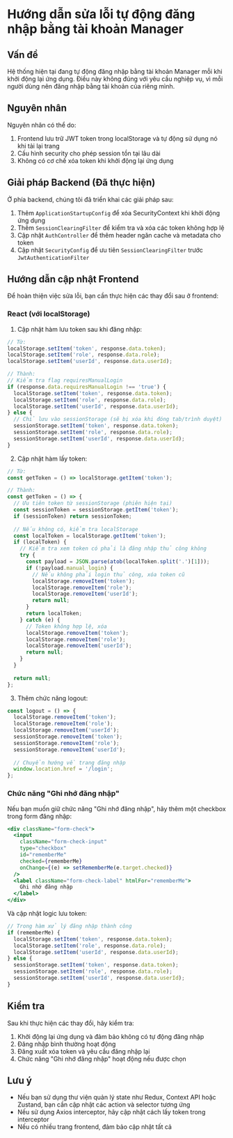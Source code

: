 # Hướng dẫn sửa lỗi tự động đăng nhập bằng tài khoản Manager

## Vấn đề

Hệ thống hiện tại đang tự động đăng nhập bằng tài khoản Manager mỗi khi khởi động lại ứng dụng. Điều này không đúng với yêu cầu nghiệp vụ, vì mỗi người dùng nên đăng nhập bằng tài khoản của riêng mình.

## Nguyên nhân

Nguyên nhân có thể do:

1. Frontend lưu trữ JWT token trong localStorage và tự động sử dụng nó khi tải lại trang
2. Cấu hình security cho phép session tồn tại lâu dài
3. Không có cơ chế xóa token khi khởi động lại ứng dụng

## Giải pháp Backend (Đã thực hiện)

Ở phía backend, chúng tôi đã triển khai các giải pháp sau:

1. Thêm `ApplicationStartupConfig` để xóa SecurityContext khi khởi động ứng dụng
2. Thêm `SessionClearingFilter` để kiểm tra và xóa các token không hợp lệ
3. Cập nhật `AuthController` để thêm header ngăn cache và metadata cho token
4. Cập nhật `SecurityConfig` để ưu tiên `SessionClearingFilter` trước `JwtAuthenticationFilter`

## Hướng dẫn cập nhật Frontend

Để hoàn thiện việc sửa lỗi, bạn cần thực hiện các thay đổi sau ở frontend:

### React (với localStorage)

1. Cập nhật hàm lưu token sau khi đăng nhập:

```javascript
// Từ:
localStorage.setItem('token', response.data.token);
localStorage.setItem('role', response.data.role);
localStorage.setItem('userId', response.data.userId);

// Thành:
// Kiểm tra flag requiresManualLogin
if (response.data.requiresManualLogin !== 'true') {
  localStorage.setItem('token', response.data.token);
  localStorage.setItem('role', response.data.role);
  localStorage.setItem('userId', response.data.userId);
} else {
  // Chỉ lưu vào sessionStorage (sẽ bị xóa khi đóng tab/trình duyệt)
  sessionStorage.setItem('token', response.data.token);
  sessionStorage.setItem('role', response.data.role);
  sessionStorage.setItem('userId', response.data.userId);
}
```

2. Cập nhật hàm lấy token:

```javascript
// Từ:
const getToken = () => localStorage.getItem('token');

// Thành:
const getToken = () => {
  // Ưu tiên token từ sessionStorage (phiên hiện tại)
  const sessionToken = sessionStorage.getItem('token');
  if (sessionToken) return sessionToken;
  
  // Nếu không có, kiểm tra localStorage
  const localToken = localStorage.getItem('token');
  if (localToken) {
    // Kiểm tra xem token có phải là đăng nhập thủ công không
    try {
      const payload = JSON.parse(atob(localToken.split('.')[1]));
      if (!payload.manual_login) {
        // Nếu không phải login thủ công, xóa token cũ
        localStorage.removeItem('token');
        localStorage.removeItem('role');
        localStorage.removeItem('userId');
        return null;
      }
      return localToken;
    } catch (e) {
      // Token không hợp lệ, xóa
      localStorage.removeItem('token');
      localStorage.removeItem('role');
      localStorage.removeItem('userId');
      return null;
    }
  }
  
  return null;
};
```

3. Thêm chức năng logout:

```javascript
const logout = () => {
  localStorage.removeItem('token');
  localStorage.removeItem('role');
  localStorage.removeItem('userId');
  sessionStorage.removeItem('token');
  sessionStorage.removeItem('role');
  sessionStorage.removeItem('userId');
  
  // Chuyển hướng về trang đăng nhập
  window.location.href = '/login';
};
```

### Chức năng "Ghi nhớ đăng nhập"

Nếu bạn muốn giữ chức năng "Ghi nhớ đăng nhập", hãy thêm một checkbox trong form đăng nhập:

```jsx
<div className="form-check">
  <input 
    className="form-check-input" 
    type="checkbox" 
    id="rememberMe" 
    checked={rememberMe}
    onChange={(e) => setRememberMe(e.target.checked)} 
  />
  <label className="form-check-label" htmlFor="rememberMe">
    Ghi nhớ đăng nhập
  </label>
</div>
```

Và cập nhật logic lưu token:

```javascript
// Trong hàm xử lý đăng nhập thành công
if (rememberMe) {
  localStorage.setItem('token', response.data.token);
  localStorage.setItem('role', response.data.role);
  localStorage.setItem('userId', response.data.userId);
} else {
  sessionStorage.setItem('token', response.data.token);
  sessionStorage.setItem('role', response.data.role);
  sessionStorage.setItem('userId', response.data.userId);
}
```

## Kiểm tra

Sau khi thực hiện các thay đổi, hãy kiểm tra:

1. Khởi động lại ứng dụng và đảm bảo không có tự động đăng nhập
2. Đăng nhập bình thường hoạt động
3. Đăng xuất xóa token và yêu cầu đăng nhập lại
4. Chức năng "Ghi nhớ đăng nhập" hoạt động nếu được chọn

## Lưu ý

- Nếu bạn sử dụng thư viện quản lý state như Redux, Context API hoặc Zustand, bạn cần cập nhật các action và selector tương ứng
- Nếu sử dụng Axios interceptor, hãy cập nhật cách lấy token trong interceptor
- Nếu có nhiều trang frontend, đảm bảo cập nhật tất cả 